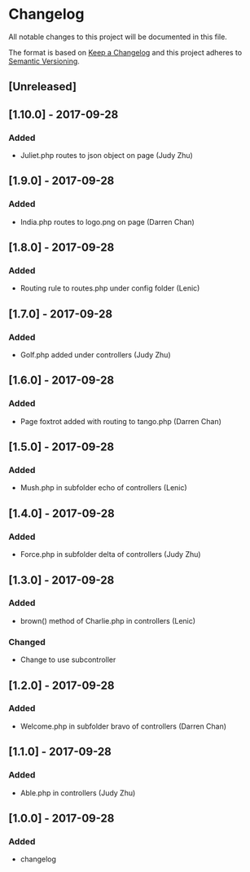 # Changelog
All notable changes to this project will be documented in this file.

The format is based on [Keep a Changelog](http://keepachangelog.com/en/1.0.0/)
and this project adheres to [Semantic Versioning](http://semver.org/spec/v2.0.0.html).

## [Unreleased]

## [1.10.0] - 2017-09-28
### Added
- Juliet.php routes to json object on page (Judy Zhu)

## [1.9.0] - 2017-09-28
### Added
- India.php routes to logo.png on page (Darren Chan)

## [1.8.0] - 2017-09-28
### Added
- Routing rule to routes.php under config folder (Lenic)

## [1.7.0] - 2017-09-28
### Added
- Golf.php added under controllers (Judy Zhu)

## [1.6.0] - 2017-09-28
### Added
- Page foxtrot added with routing to tango.php (Darren Chan)

## [1.5.0] - 2017-09-28
### Added
- Mush.php in subfolder echo of controllers (Lenic)

## [1.4.0] - 2017-09-28
### Added
- Force.php in subfolder delta of controllers (Judy Zhu)

## [1.3.0] - 2017-09-28
### Added
- brown() method of Charlie.php in controllers (Lenic)

### Changed
- Change to use subcontroller

## [1.2.0] - 2017-09-28
### Added
- Welcome.php in subfolder bravo of controllers (Darren Chan)

## [1.1.0] - 2017-09-28
### Added 
- Able.php in controllers (Judy Zhu)

## [1.0.0] - 2017-09-28
### Added
- changelog

